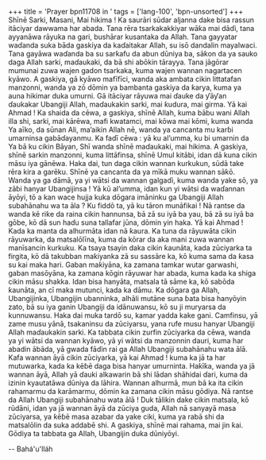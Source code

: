 +++
title = 'Prayer bpn11708 in '
tags = ['lang-100', 'bpn-unsorted']
+++
Shīnē Sarki, Masani, Mai hikima ! Ka saurāri sūdar aljanna dake bisa rassun itāciyar dawwama har abada. Tana rēra tsarkakakkiyar wāƙa mai dāɗi, tana ayyanāwa rāyuka na gari, bushārar kusantaka da Allah. Tana gayyatar waɗanda suka bāda gaskiya da kaɗaitakar Allah, su isō dandalin mayalwaci. Tana gayāwa waɗanda ba su sarƙafu da abun dūniya ba, sāƙon da ya sauko daga Allah sarki, maɗaukaki, da bā shi abōkin tārayya. Tana jāgōrar mumunai zuwa wajen gadon tsarkaka, kuma wajen wannan nagartacen kyāwo.
A gaskiya, gā kyāwo mafīfīci, wanda aka ambata cikin littatafan manzonni, wanda ya zō dōmin ya bambanta gaskiya da ƙarya, kuma ya auna hikimar duka umurni. Gā itāciyar rāyuwa mai ɗauke da ƴāƴan ɗaukakar Ubangiji Allah, maɗaukakin sarki, mai ƙudura, mai girma.
Yā kai Ahmad ! Ka shaida da cēwa, a gaskiya, shīnē Allah, kuma bābu wani Allah illa shi, sarki, mai kārēwa, mafi kwatamci, mai kōwa mai kōmi, kuma wanda Ya aīko, da sūnan Ali, ma’aikin Allah nē, wanda ya cancanta mu karɓi umarninsa gabāɗayanmu.
Ka faɗī cēwa : yā ku al’umma, ku bi umarnin da Ya bā ku cikin Bāyan, Shī wanda shīnē maɗaukaki, mai hikima. A gaskiya, shīnē sarkin manzonni, kuma littāfinsa, shīnē Umul kitābi, idan dā kuna cikin māsu iya gānēwa.
Haka dai, tun daga cikin wannan kurkukun, sūdā take rēra kira a garēku. Shīnē ya cancanta da ya mīƙā muku wannan sāƙō. Wanda ya ga dāmā, ya yi wātsi da wannan galgaɗi, kuma wanda yake sō, ya zāɓi hanyar Ubangijinsa !
Yā kū al’umma, idan kun yi wātsi da waɗannan āyōyi, tō a kan wace hujja kuka dōgara imāninku ga Ubangiji Allah subahānahu wa ta āla ? Ku fiddō ta, yā ku tāron munāfikai ! Nā rantse da wanda kē riƙe da raina cikin hannunsa, bā zā su iyā ba yau, bā zā su iyā ba gōbe, kō dā sun haɗu suna tallafar jūna, dōmin yin haka.
Yā kai Ahmad ! Kada ka manta da alhurmāta idan nā ƙaura. Ka tuna da rāyuwāta cikin rāyuwarka, da matsalōlīna, kuma da kōrar da aka mani zuwa wannan manīsancin kurkuku. Ka tsaya tsayin daka cikin ƙaunāta, kada zūciyarka ta firgita, kō dā takubban maƙiyanka zā su sassāre ka, kō kuma sama da ƙasa su kai maka hari.
Gaban maƙiyāna, ka zamana tamkar wutar garwashi, gaban masōyāna, ka zamana kōgin rāyuwar har abada, kuma kada ka shiga cikin māsu shakka. Idan bisa hanyāta, matsala tā sāme ka, kō sabōda ƙaunāta, an cī maka mutunci, kada ka dāmu. 
Ka dōgara ga Allah, Ubangijinka, Ubangijin ubanninka, alhāli mutāne suna ɓata bisa hanyōyin zato, bā su iya ganin Ubangiji da idānuwansu, kō su ji muryarsa da kunnuwansu. Haka dai muka tardō su, kamar yadda kake gani. Camfinsu, yā zame musu yānā, tsakaninsu da zūciyarsu, yana rufe musu hanyar Ubangiji Allah maɗaukakin sarki.
Ka tabbata cikin zurfin zūciyarka da cēwa, wanda ya yi wātsi da wannan kyāwo, yā yi wātsi da manzonnin dauri, kuma har abadin ābāda, yā gwada fāɗin rai ga Allah Ubangiji subahānahu wata ālā.
Kafa wannan āyā cikin zūciyarka, yā kai Ahmad ! kuma ka jā ta har mutuwarka, kada ka kēɓē daga bisa hanyar umurninta. Haƙīƙa, wanda ya jā wannan āyā, Allah yā ɗauki alkawarin bā shi lādan shāhidai ɗari, kuma da izinin kyautatāwa dūniya da lāhira. Wannan alhurmā, mun bā ka ita cikin rahamarmu da karāmarmu, dōmin ka zamana cikin māsu gōdiya.
Nā rantse da Allah Ubangiji subahānahu wata ālā ! Duk tālikin dake cikin matsala, kō rūdāni, idan ya jā wannan āyā da zūciya guda, Allah nā sanyayā masa zūciyarsa, ya ƙēɓē masa azabar da yake ciki, kuma ya rabā shi da matsalōlin da suka addabē shi.
A gaskiya, shīnē mai rahama, mai jin ƙai. Gōdiya ta tabbata ga Allah, Ubangijin duka dūniyōyi.

-- Bahá'u'lláh
